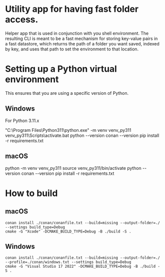 # Utility app for having fast folder access.

Helper app that is used in conjunction with you shell environment.
The resulting CLI is meant to be a fast mechanism for storing key-value
pairs in a fast datastore, which returns the path of a folder you want
saved, indexed by key, and uses that path to set the environment to 
that location.

# Setting up a Python virtual environment

This ensures that you are using a specific version of Python.

## Windows

For Python 3.11.x

"C:\Program Files\Python311\python.exe" -m venv venv_py311
venv_py311\Scripts\activate.bat
python --version
conan --version
pip install -r requirements.txt

## macOS
python  -m venv venv_py311
source venv_py311/bin/activate
python --version
conan --version
pip install -r requirements.txt

# How to build

## macOS
```
conan install ./conan/conanfile.txt --build=missing --output-folder=./ --settings build_type=Debug
cmake -G "Xcode" -DCMAKE_BUILD_TYPE=Debug -B ./build -S .
```
## Windows

```
conan install ./conan/conanfile.txt --build=missing --output-folder=./ --profile=./conan/windows.txt --settings build_type=Debug
cmake -G "Visual Studio 17 2022" -DCMAKE_BUILD_TYPE=Debug -B ./build -S .
```
